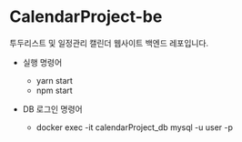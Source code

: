 # CalendarProject-be

투두리스트 및 일정관리 캘린더 웹사이트 백엔드 레포입니다.

- 실행 명령어

  - yarn start
  - npm start

- DB 로그인 명령어
  - docker exec -it calendarProject_db mysql -u user -p
